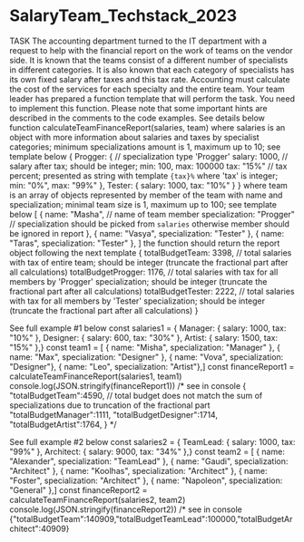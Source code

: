 # SalaryTeam_Techstack_2023
TASK 
The accounting department turned to the IT department with a request to help with the
financial report on the work of teams on the vendor side. It is known that the teams consist of
a different number of specialists in different categories. It is also known that each category of
specialists has its own fixed salary after taxes and this tax rate. Accounting must calculate
the cost of the services for each specialty and the entire team. Your team leader has
prepared a function template that will perform the task. You need to implement this function.
Please note that some important hints are described in the comments to the code examples.
See details below
function calculateTeamFinanceReport(salaries, team)
where salaries is an object with more information about salaries and taxes by specialist
categories; minimum specializations amount is 1, maximum up to 10; see template below
{
Progger: { // specialization type 'Progger'
salary: 1000, // salary after tax; should be integer; min: 100, max: 100000
tax: "15%" // tax percent; presented as string with template `{tax}%` where
'tax' is integer; min: "0%", max: "99%"
},
Tester: {
salary: 1000,
tax: "10%"
}
}
where team is an array of objects represented by member of the team with name and
specialization; minimal team size is 1, maximum up to 100; see template below
[
{
name: "Masha", // name of team member
specialization: "Progger" // specialization should be picked from `salaries`
otherwise member should be ignored in report
},
{
name: "Vasya",
specialization: "Tester"
},
{
name: "Taras",
specialization: "Tester"
},
]
the function should return the report object following the next template
{
totalBudgetTeam: 3398, // total salaries with tax of entire team; should be integer
(truncate the fractional part after all calculations)
totalBudgetProgger: 1176, // total salaries with tax for all members by 'Progger'
specialization; should be integer (truncate the fractional part after all calculations)
totalBudgetTester: 2222, // total salaries with tax for all members by 'Tester'
specialization; should be integer (truncate the fractional part after all calculations)
}

See full example #1 below
const salaries1 = {
Manager: { salary: 1000, tax: "10%" },
Designer: { salary: 600, tax: "30%" },
Artist: { salary: 1500, tax: "15%" },}
const team1 = [
{ name: "Misha", specialization: "Manager" },
{ name: "Max", specialization: "Designer" },
{ name: "Vova", specialization: "Designer"},
{ name: "Leo", specialization: "Artist"},]
const financeReport1 = calculateTeamFinanceReport(salaries1, team1)
console.log(JSON.stringify(financeReport1))
/* see in console
{
"totalBudgetTeam":4590, // total budget does not match the sum of specializations due
to truncation of the fractional part
"totalBudgetManager":1111,
"totalBudgetDesigner":1714,
"totalBudgetArtist":1764,
}
*/

See full example #2 below
const salaries2 = {
TeamLead: { salary: 1000, tax: "99%" },
Architect: { salary: 9000, tax: "34%" },}
const team2 = [
{ name: "Alexander", specialization: "TeamLead" },
{ name: "Gaudi", specialization: "Architect" },
{ name: "Koolhas", specialization: "Architect" },
{ name: "Foster", specialization: "Architect" },
{ name: "Napoleon", specialization: "General" },]
const financeReport2 = calculateTeamFinanceReport(salaries2, team2)
console.log(JSON.stringify(financeReport2))
/* see in console
{"totalBudgetTeam":140909,"totalBudgetTeamLead":100000,"totalBudgetArchitect":40909}
